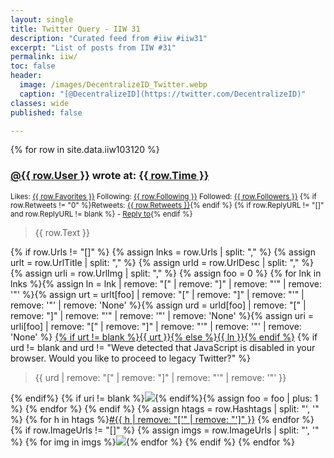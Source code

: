```yaml
---
layout: single
title: Twitter Query - IIW 31
description: "Curated feed from #iiw #iiw31"
excerpt: "List of posts from IIW #31"
permalink: iiw/
toc: false
header:
  image: /images/DecentralizeID_Twitter.webp
  caption: "[@DecentralizeID](https://twitter.com/DecentralizeID)"
classes: wide
published: false

---
```


{% for row in site.data.iiw103120 %}
  <h3><a href="https://twitter.com/{{ row.User }}">@{{ row.User }}</a> wrote at: <a href="{{ row.Link }}">{{ row.Time }}</a></h3>
  <p><sup>Likes: <a href="{{ row.Link }}/likes">{{ row.Favorites }}</a> Following: <a href="https://twitter.com/{{ row.User }}/following/">{{ row.Following }}</a> Followed: <a href="https://twitter.com/{{ row.User }}/followers/">{{ row.Followers }}</a> {% if row.Retweets != "0" %}Retweets: <a href="{{ row.Link }}/retweets">{{ row.Retweets }}</a>{% endif %} {% if row.ReplyURL != "[]" and row.ReplyURL != blank %} - <a href="{{ row.ReplyURL }}">Reply to</a>{% endif %}</sup></p>
  <blockquote>{{ row.Text }}</blockquote>
  {% if row.Urls != "[]" %}
    {% assign lnks = row.Urls | split: "," %}
    {% assign urlt = row.UrlTitle | split: "," %}
    {% assign urld = row.UrlDesc | split: "," %}
    {% assign urli = row.UrlImg | split: "," %}
    {% assign foo = 0 %}
    {% for lnk in lnks %}{% assign ln = lnk | remove: "[" | remove: "]" | remove: "'" | remove: '"' %}{% assign urt = urlt[foo] | remove: "[" | remove: "]" | remove: "'" | remove: '"' | remove: 'None'  %}{% assign urd = urld[foo] | remove: "[" | remove: "]" | remove: "'" | remove: '"' | remove: 'None' %}{% assign uri = urli[foo] | remove: "[" | remove: "]" | remove: "'" | remove: '"' | remove: 'None' %}
<a href="{{ ln }}">{% if urt != blank %}{{ urt }}{% else %}{{ ln }}{% endif %}</a>
{% if urd != blank and urd != "Weve detected that JavaScript is disabled in your browser. Would you like to proceed to legacy Twitter?" %}<blockquote>{{ urd | remove: "[" | remove: "]" | remove: "'" | remove: '"' }}</blockquote>{% endif%} 
{% if uri != blank %}<img src="{{ uri }}"/>{% endif%}{% assign foo = foo | plus: 1 %}
    {% endfor %}
  {% endif %}
  {% assign htags = row.Hashtags | split: "', '" %}
  {% for h in htags %}<a href="https://twitter.com/hashtag/{{ h | remove: "['" | remove: "']" }}">#{{ h | remove: "['" | remove: "']" }}</a> {% endfor %}
  {% if row.ImageUrls != "[]" %}
  {% assign imgs = row.ImageUrls | split: "', '" %}
  {% for img in imgs %}<img src="{{ img | remove: "['" | remove: "']" }}">{% endfor %}
  {% endif %}
{% endfor %}

